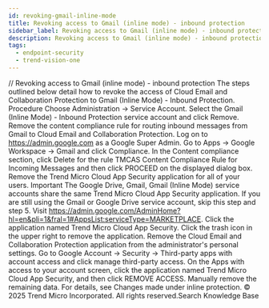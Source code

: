 ```yaml
---
id: revoking-gmail-inline-mode
title: Revoking access to Gmail (inline mode) - inbound protection
sidebar_label: Revoking access to Gmail (inline mode) - inbound protection
description: Revoking access to Gmail (inline mode) - inbound protection
tags:
  - endpoint-security
  - trend-vision-one
---
```


/*<![CDATA[*/ $('#title').html($('meta[name=map-description]').attr('content')); /*]]>*/ Revoking access to Gmail (inline mode) - inbound protection The steps outlined below detail how to revoke the access of Cloud Email and Collaboration Protection to Gmail (Inline Mode) - Inbound Protection. Procedure Choose Administration → Service Account. Select the Gmail (Inline Mode) - Inbound Protection service account and click Remove. Remove the content compliance rule for routing inbound messages from Gmail to Cloud Email and Collaboration Protection. Log on to https://admin.google.com as a Google Super Admin. Go to Apps → Google Workspace → Gmail and click Compliance. In the Content compliance section, click Delete for the rule TMCAS Content Compliance Rule for Incoming Messages and then click PROCEED on the displayed dialog box. Remove the Trend Micro Cloud App Security application for all of your users. Important The Google Drive, Gmail, Gmail (Inline Mode) service accounts share the same Trend Micro Cloud App Security application. If you are still using the Gmail or Google Drive service account, skip this step and step 5. Visit https://admin.google.com/AdminHome?hl=en&pli=1&fral=1#AppsList:serviceType=MARKETPLACE. Click the application named Trend Micro Cloud App Security. Click the trash icon in the upper right to remove the application. Remove the Cloud Email and Collaboration Protection application from the administrator's personal settings. Go to Google Account → Security → Third-party apps with account access and click manage third-party access. On the Apps with access to your account screen, click the application named Trend Micro Cloud App Security, and then click REMOVE ACCESS. Manually remove the remaining data. For details, see Changes made under inline protection. © 2025 Trend Micro Incorporated. All rights reserved.Search Knowledge Base